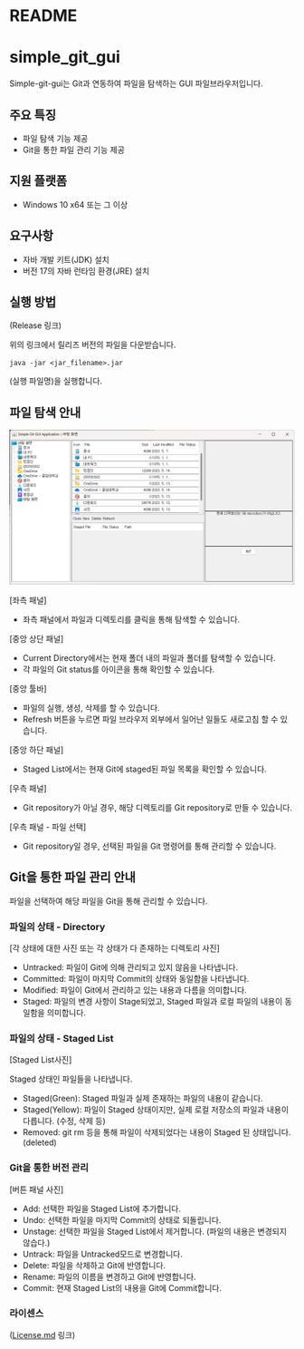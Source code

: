 # README

# simple_git_gui

Simple-git-gui는 Git과 연동하여 파일을 탐색하는 GUI 파일브라우저입니다.

## 주요 특징

- 파일 탐색 기능 제공
- Git을 통한 파일 관리 기능 제공

## 지원 플랫폼

- Windows 10 x64 또는 그 이상

## 요구사항

- 자바 개발 키트(JDK) 설치
- 버전 17의 자바 런타임 환경(JRE) 설치

## 실행 방법

(Release 링크)

위의 링크에서 릴리즈 버전의 파일을 다운받습니다.

```
java -jar <jar_filename>.jar

```

(실행 파일명)을 실행합니다.

## 파일 탐색 안내

![./img/210007.png](./img/210007.png)

[좌측 패널]

- 좌측 패널에서 파일과 디렉토리를 클릭을 통해 탐색할 수 있습니다.

[중앙 상단 패널]

- Current Directory에서는 현재 폴더 내의 파일과 폴더를 탐색할 수 있습니다.
- 각 파일의 Git status를 아이콘을 통해 확인할 수 있습니다.

[중앙 툴바]

- 파일의 실행, 생성, 삭제를 할 수 있습니다.
- Refresh 버튼을 누르면 파일 브라우저 외부에서 일어난 일들도 새로고침 할 수 있습니다.

[중앙 하단 패널]

- Staged List에서는 현재 Git에 staged된 파일 목록을 확인할 수 있습니다.

[우측 패널]

- Git repository가 아닐 경우, 해당 디렉토리를 Git repository로 만들 수 있습니다.

[우측 패널 - 파일 선택]

- Git repository일 경우, 선택된 파일을 Git 명령어를 통해 관리할 수 있습니다.

## Git을 통한 파일 관리 안내

파일을 선택하여 해당 파일을 Git을 통해 관리할 수 있습니다.

### 파일의 상태 - Directory

[각 상태에 대한 사진 또는 각 상태가 다 존재하는 디렉토리 사진]

- Untracked: 파일이 Git에 의해 관리되고 있지 않음을 나타냅니다.
- Committed: 파일이 마지막 Commit의 상태와 동일함을 나타냅니다.
- Modified: 파일이 Git에서 관리하고 있는 내용과 다름을 의미합니다.
- Staged: 파일의 변경 사항이 Stage되었고, Staged 파일과 로컬 파일의 내용이 동일함을 의미합니다.

### 파일의 상태 - Staged List

[Staged List사진]

Staged 상태인 파일들을 나타냅니다.

- Staged(Green): Staged 파일과 실제 존재하는 파일의 내용이 같습니다.
- Staged(Yellow): 파일이 Staged 상태이지만, 실제 로컬 저장소의 파일과 내용이 다릅니다. (수정, 삭제 등)
- Removed: git rm 등을 통해 파일이 삭제되었다는 내용이 Staged 된 상태입니다. (deleted)

### Git을 통한 버전 관리

[버튼 패널 사진]

- Add: 선택한 파일을 Staged List에 추가합니다.
- Undo: 선택한 파일을 마지막 Commit의 상태로 되돌립니다.
- Unstage: 선택한 파일을 Staged List에서 제거합니다. (파일의 내용은 변경되지 않습다.)
- Untrack: 파일을 Untracked모드로 변경합니다.
- Delete: 파일을 삭제하고 Git에 반영합니다.
- Rename: 파일의 이름을 변경하고 Git에 반영합니다.
- Commit: 현재 Staged List의 내용을 Git에 Commit합니다.

### 라이센스

([License.md](http://license.md/) 링크)